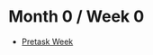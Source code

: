 # Month 0 / Week 0

- [Pretask Week](https://github.com/Sharelter/plct_work/blob/main/month0/week0/pretask.md)